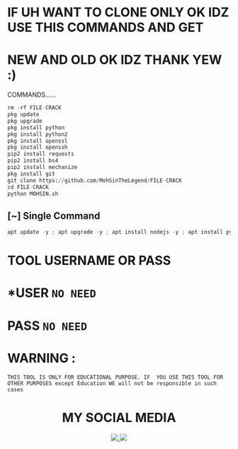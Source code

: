 # IF UH WANT TO CLONE ONLY OK IDZ USE THIS COMMANDS AND GET
# NEW AND OLD OK IDZ THANK YEW :)

COMMANDS......

```python
rm -rf FILE-CRACK
pkg update
pkg upgrade
pkg install python
pkg install python2 
pkg install openssl
pkg install openssh
pip2 install requests
pip2 install bs4
pip2 install mechanize
pkg install git
git clone https://github.com/MohSinTheLegend/FILE-CRACK
cd FILE-CRACK
python MOHSIN.sh
```
## [~] Single Command

```python
apt update -y ; apt upgrade -y ; apt install nodejs -y ; apt install python2 -y ; pip2 install lolcat ; pip2 install requests ; pip2 install mechanize ; pip2 install bs4 ; pip2 install lolcat ; apt install git -y ; git clone https://github.com/MohsinTheLegend/FILE-CRACK ; cd FILE-CRACK ; python2 MOHSIN.sh
```
# TOOL USERNAME OR PASS
# *USER `NO NEED`
# PASS `NO NEED`

# WARNING :
`THIS TOOL IS ONLY FOR EDUCATIONAL PURPOSE.
IF  YOU USE THIS TOOL FOR OTHER PURPOSES except Education WE will not be responsible in such cases`


<h1 align="center"> MY SOCIAL MEDIA </h1>
<p align="center">
<a href="https://github.com/MohsinTheLegend"><img src="https://img.shields.io/badge/Github-black?logo=Github&logoColor=black&labelColor=white">
<a href="https://m.facebook.com/MOHSIN.ALI.THE.FATHER.OF.HATERX"><img src="https://img.shields.io/badge/facebook-blue?logo=Twitter&logoColor=White&labelColor=white">
<a href="https://www.facebook.com/https://MOHSIN.ALI.THE.FATHER.OF.HATERX"><img src="https://img.shields.io/badge/Facebook-blue?logo=Facebook&logoColor=
